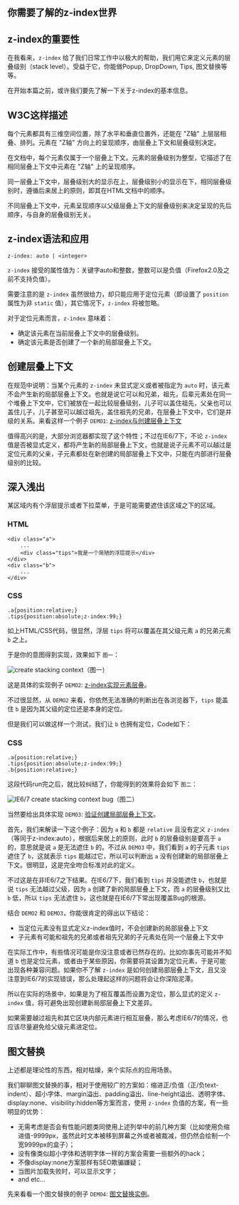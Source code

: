 ## 你需要了解的z-index世界

## z-index的重要性

在我看来，`z-index` 给了我们日常工作中以极大的帮助，我们用它来定义元素的层叠级别（stack level）。受益于它，你能做Popup, DropDown, Tips, 图文替换等等。

在开始本篇之前，或许我们要先了解一下关于z-index的基本信息。

## W3C这样描述

每个元素都具有三维空间位置，除了水平和垂直位置外，还能在 "Z轴" 上层层相叠、排列。元素在 "Z轴" 方向上的呈现顺序，由层叠上下文和层叠级别决定。

在文档中，每个元素仅属于一个层叠上下文。元素的层叠级别为整型，它描述了在相同层叠上下文中元素在 "Z轴" 上的呈现顺序。

同一层叠上下文中，层叠级别大的显示在上，层叠级别小的显示在下，相同层叠级别时，遵循后来居上的原则，即其在HTML文档中的顺序。

不同层叠上下文中，元素呈现顺序以父级层叠上下文的层叠级别来决定呈现的先后顺序，与自身的层叠级别无关。

<!--more-->

## z-index语法和应用

    z-index: auto | <integer>

`z-index` 接受的属性值为：关键字auto和整数，整数可以是负值（Firefox2.0及之前不支持负值）。

需要注意的是 `z-index` 虽然很给力，却只能应用于定位元素（即设置了 `position` 属性为非 `static` 值），其它情况下，`z-index` 将被忽略。

对于定位元素而言，`z-index` 意味着：

* 确定该元素在当前层叠上下文中的层叠级别。
* 确定该元素是否创建了一个新的局部层叠上下文。

## 创建层叠上下文

在规范中说明：当某个元素的 `z-index` 未显式定义或者被指定为 `auto` 时，该元素不会产生新的局部层叠上下文。也就是说它可以和兄弟，祖先，后辈元素处在同一个堆叠上下文中，它们被放在一起比较层叠级别，儿子可以盖住祖先，父亲也可以盖住儿子，儿子甚至可以越过祖先，盖住祖先的兄弟，在层叠上下文中，它们是并级的关系。来看这样一个例子 `DEMO1`: [z-index与创建层叠上下文](http://demo.doyoe.com/css/z-index/stacking-context.htm)

值得高兴的是，大部分浏览器都实现了这个特性；不过在IE6/7下，不论 `z-index` 值是否被显式定义，都将产生新的局部层叠上下文，也就是说子元素不可以越过是定位元素的父亲，子元素都处在新创建的局部层叠上下文中，只能在内部进行层叠级别的比较。

## 深入浅出

某区域内有个浮层提示或者下拉菜单，于是可能需要遮住该区域之下的区域。

### HTML

    <div class="a">
        ...
        <div class="tips">我是一个简陋的浮层提示</div>
    </div>
    <div class="b">
        ...
    </div>

### CSS

    .a{position:relative;}
    .tips{position:absolute;z-index:99;}

如上HTML/CSS代码，很显然，浮层 `tips` 将可以覆盖在其父级元素 `a` 的兄弟元素 `b` 之上。

于是你的意图得到实现，效果如下 `图一`：

![create stacking context](http://demo.doyoe.com/css/z-index/images/create-stacking-context.png)（图一）

这是具体的实现例子  `DEMO2`: [z-index实现元素层叠](http://demo.doyoe.com/css/z-index/create-stacking-context-normal.htm)。

不过很显然，从 `DEMO2` 来看，你依然无法准确的判断出在各浏览器下，`tips` 能盖住 `b` 是因为其父级的定位还是本身的定位。

但是我们可以做这样一个测试，我们让 `b` 也拥有定位，Code如下：

### CSS

    .a{position:relative;}
    .tips{position:absolute;z-index:99;}
    .b{position:relative;}

这段代码run完之后，就比较纠结了，你能得到的效果将会如下 `图二`：

![IE6/7 create stacking context bug](http://demo.doyoe.com/css/z-index/images/create-stacking-context-ie6-7-bug.png)（图二）

当然要给出具体实现 `DEMO3`: [验证创建局部层叠上下文](http://demo.doyoe.com/css/z-index/create-stacking-context-ie6-7-bug.htm)。

首先，我们来解读一下这个例子：因为 `a` 和 `b` 都是 `relative` 且没有定义 `z-index` （等同于z-index:auto），根据后来居上的原则，此时 `b` 的层叠级别是要高于 `a` 的，意思就是说 `a` 是无法遮住 `b` 的。不过从 `DEMO3` 中，我们看到 `a` 的子元素 `tips` 遮住了 `b`，这就表示 `tips` 能越过它，所以可以判断出 `a` 没有创建新的局部层叠上下文。很明显，这是完全吻合标准对此的定义。

不过这是在非IE6/7之下结果。在IE6/7下，我们看到 `tips` 并没能遮住 `b`，也就是说 `tips` 无法越过父级，因为 `a` 创建了新的局部层叠上下文，而 `a` 的层叠级别又比 `b` 低，所以 `tips` 无法遮住 `b`，这也就是在IE6/7下常出现覆盖Bug的根源。

结合 `DEMO2` 和 `DEMO3`，你能很肯定的得出以下结论：

* 当定位元素没有显式定义z-index值时，不会创建新的局部层叠上下文
* 子元素有可能和祖先的兄弟或者祖先兄弟的子元素处在同一个层叠上下文中

在实际工作中，有些情况可能是你没注意或者已然存在的。比如你事先可能并不知道 `b` 也是定位元素，或者由于某些原因，你需要将其设置为定位元素，于是可能出现各种兼容问题。如果你不了解 `z-index` 是如何创建局部层叠上下文，且又没注意到IE6/7的实现错误，那么处理起这样的问题将会让你深陷泥潭。

所以在实际的场景中，如果是为了相互覆盖而设置为定位，那么显式的定义 `z-index` 值，将可避免出现创建新局部层叠上下文差异。

如果需要越过祖先和其它区块内部元素进行相互层叠，那么考虑IE6/7的情况，也应该尽量避免给父级元素进定位。

## 图文替换

上述都是理论性的东西，相对枯燥，来个实际点的应用场景。

我们聊聊图文替换的事，相对于使用较广的方案如：缩进正/负值（正/负text-indent）、超小字体、margin溢出、padding溢出、line-height溢出、透明字体、display:none、visibility:hidden等方案而言，使用 `z-index` 负值的方案，有一些明显的优势：

* 无需考虑是否会有性能问题类同使用上述列举中的前几种方案（比如使用负缩进值-9999px，虽然此时文本被移到屏幕之外或者被裁减，但仍然会绘制一个宽9999px的盒子）；
* 没有像类似超小字体和透明字体一样的方案会需要一些额外的hack；
* 不像display:none方案那样有SEO欺骗嫌疑；
* 当图片加载失败时，可以显示文字；
* and etc...

先来看看一个图文替换的例子 `DEMO4`: [图文替换实例](http://demo.doyoe.com/css/z-index/back-top.htm)。